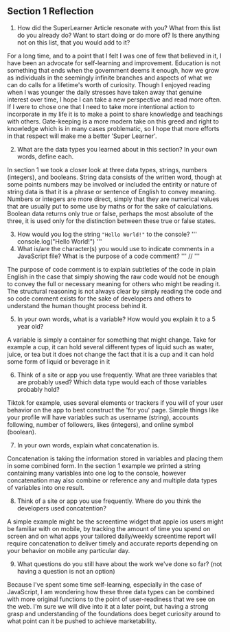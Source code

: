 ## Section 1 Reflection

1. How did the SuperLearner Article resonate with you? What from this list do you already do? Want to start doing or do more of? Is there anything not on this list, that you would add to it?

For a long time, and to a point that I felt I was one of few that believed in it, I have been an advocate for self-learning and improvement. Education is not something that ends when the government deems it enough, how we grow as individuals in the seemingly infinite branches and aspects of what we can do calls for a lifetime's worth of curiosity. Though I enjoyed reading when I was younger the daily stresses have taken away that genuine interest over time, I hope I can take a new perspective and read more often. If I were to chose one that I need to take more intentional action to incorporate in my life it is to make a point to share knowledge and teachings with others. Gate-keeping is a more modern take on this greed and right to knowledge which is in many cases problematic, so I hope that more efforts in that respect will make me a better 'Super Learner'.

2. What are the data types you learned about in this section? In your own words, define each.

In section 1 we took a closer look at three data types, strings, numbers (integers), and booleans. String data consists of the written word, though at some points numbers may be involved or included the entirity or nature of string data is that it is a phrase or sentence of English to convey meaning. Numbers or integers are more direct, simply that they are numerical values that are usually put to some use by maths or for the sake of calculations. Boolean data returns only true or false, perhaps the most absolute of the three, it is used only for the distinction between these true or false states.

3. How would you log the string `"Hello World!"` to the console?
'''
console.log("Hello World!")
'''
4. What is/are the character(s) you would use to indicate comments in a JavaScript file? What is the purpose of a code comment?
'''
//
'''

The purpose of code comment is to explain subtleties of the code in plain English in the case that simply showing the raw code would not be enough to convey the full or necessary meaning for others who might be reading it. The structural reasoning is not always clear by simply reading the code and so code comment exists for the sake of developers and others to understand the human thought process behind it.

5. In your own words, what is a variable? How would you explain it to a 5 year old?

A variable is simply a container for something that might change. Take for example a cup, it can hold several different types of liquid such as water, juice, or tea but it does not change the fact that it is a cup and it can hold some form of liquid or beverage in it

6. Think of a site or app you use frequently. What are three variables that are probably used? Which data type would each of those variables probably hold?

Tiktok for example, uses several elements or trackers if you will of your user behavior on the app to best construct the 'for you' page. Simple things like your profile will have variables such as username (string), accounts following, number of followers, likes (integers), and online symbol (boolean).

7. In your own words, explain what concatenation is.

Concatenation is taking the information stored in variables and placing them in some combined form. In the section 1 example we printed a string containing many variables into one log to the console, however concatenation may also combine or reference any and multiple data types of variables into one result.

8. Think of a site or app you use frequently. Where do you think the developers used concatention?

A simple example might be the screentime widget that apple ios users might be familiar with on mobile, by tracking the amount of time you spend on screen and on what apps your tailored daily/weekly screentime report will require concatenation to deliver timely and accurate reports depending on your behavior on mobile any particular day.

9. What questions do you still have about the work we've done so far? (not having a question is not an option)

Because I've spent some time self-learning, especially in the case of JavaScript, I am wondering how these three data types can be combined with more original functions to the point of user-readiness that we see on the web. I'm sure we will dive into it at a later point, but having a strong grasp and understanding of the foundations does beget curiosity around to what point can it be pushed to achieve marketability.
